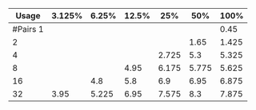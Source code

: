 | Usage | 3.125% | 6.25% | 12.5% | 25% | 50% | 100% |
| --- | --- | --- | --- | --- | --- | --- |
| #Pairs 1 |  |  |  |  |  | 0.45 |
| 2 |  |  |  |  | 1.65 | 1.425 |
| 4 |  |  |  | 2.725 | 5.3 | 5.325 |
| 8 |  |  | 4.95 | 6.175 | 5.775 | 5.625 |
| 16 |  | 4.8 | 5.8 | 6.9 | 6.95 | 6.875 |
| 32 | 3.95 | 5.225 | 6.95 | 7.575 | 8.3 | 7.875 |
